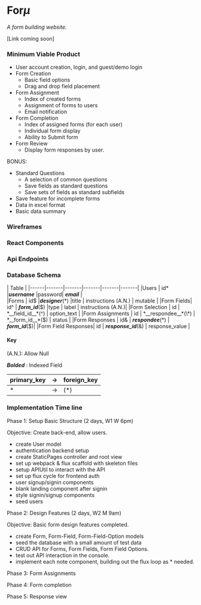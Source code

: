 # For*μ*

  *A form building website.*

  [Link coming soon]

### Minimum Viable Product

* User account creation, login, and guest/demo login
* Form Creation
  * Basic field options
  * Drag and drop field placement
* Form Assignment
  * Index of created forms
  * Assignment of forms to users
  * Email notification
* Form Completion
  * Index of assigned forms (for each user)
  * Individual form display
  * Ability to Submit form
* Form Review
  * Display form responses by user.

BONUS:
  * Standard Questions
    * A selection of common questions
    * Save fields as standard questions
    * Save sets of fields as standard subfields
  * Save feature for incomplete forms
  * Data in excel format
  * Basic data summary

### Wireframes


### React Components


### Api Endpoints


### Database Schema


  | Table |
  |------|-------|-------|-------|-------|-------|
  |Users | id*    |*__username__*   |password| *__email__* |   
  |Forms | id$    |*__designer__*(\*) |title | instructions (A.N.) | mutable |
  |Form Fields| id^ | *__form_id__*($) |type | label | instructions (A.N.)|
  |Form Selection | id | *__field_id__*(^) | option_text |
  |Form Assignments | id | *__respondee__*(\*) | *__form_id__*($) | status |
  |Form Responses | id& | *__respondee__*(\*) | *__form_id__*($)|
  |Form Field Responses| id | *__response_id__*(&) | response_value |


  #### Key

  (A.N.): Allow Null

  *__Bolded__* :  Indexed Field

  |primary_key| -> | foreign_key|
  | --- | --- | --- |
  |\*         |->  |        (\*)|


### Implementation Time line

Phase 1: Setup Basic Structure (2 days, W1 W 6pm)

Objective: Create back-end, allow users.

  * create User model
  * authentication backend setup
  * create StaticPages controller and root view
  * set up webpack & flux scaffold with skeleton files
  * setup APIUtil to interact with the API
  * set up flux cycle for frontend auth
  * user signup/signin components
  * blank landing component after signin
  * style signin/signup components
  * seed users

Phase 2: Design Features (2 days, W2 M 9am)

Objective: Basic form design features completed.

  * create Form, Form-Field, Form-Field-Option models
  * seed the database with a small amount of test data
  * CRUD API for Forms, Form Fields, Form Field Options.
  * test out API interaction in the console.
  * implement each note component, building out the flux loop as * needed.

Phase 3: Form Assignments

Phase 4: Form completion

Phase 5: Response view
